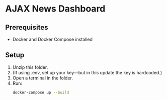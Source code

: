# AJAX News Dashboard

## Prerequisites
- Docker and Docker Compose installed

## Setup
1. Unzip this folder.
2. (If using .env, set up your key—but in this update the key is hardcoded.)
3. Open a terminal in the folder.
4. Run:
   ```bash
   docker-compose up --build
